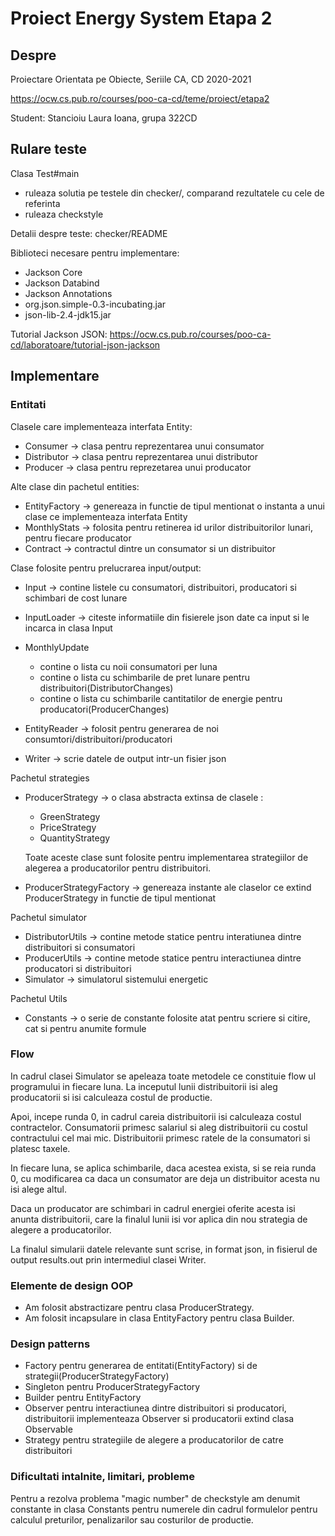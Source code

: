 # Proiect Energy System Etapa 2

## Despre

Proiectare Orientata pe Obiecte, Seriile CA, CD
2020-2021

<https://ocw.cs.pub.ro/courses/poo-ca-cd/teme/proiect/etapa2>

Student: Stancioiu Laura Ioana, grupa 322CD

## Rulare teste

Clasa Test#main
  * ruleaza solutia pe testele din checker/, comparand rezultatele cu cele de referinta
  * ruleaza checkstyle

Detalii despre teste: checker/README

Biblioteci necesare pentru implementare:
* Jackson Core 
* Jackson Databind 
* Jackson Annotations
* org.json.simple-0.3-incubating.jar
* json-lib-2.4-jdk15.jar

Tutorial Jackson JSON: 
<https://ocw.cs.pub.ro/courses/poo-ca-cd/laboratoare/tutorial-json-jackson>

## Implementare

### Entitati
Clasele care implementeaza interfata Entity:
* Consumer -> clasa pentru reprezentarea unui consumator
* Distributor -> clasa pentru reprezentarea unui distributor
* Producer -> clasa pentru reprezetarea unui producator

Alte clase din pachetul entities:
* EntityFactory -> genereaza in functie de tipul mentionat o instanta a unui clase ce implementeaza
interfata Entity
* MonthlyStats -> folosita pentru retinerea id urilor distribuitorilor lunari, pentru fiecare producator
* Contract -> contractul dintre un consumator si un distribuitor

Clase folosite pentru prelucrarea input/output:
* Input -> contine listele cu consumatori, distribuitori, producatori si schimbari de cost lunare
* InputLoader -> citeste informatiile din fisierele json date ca input si le incarca in clasa Input

* MonthlyUpdate
    * contine o lista cu noii consumatori per luna
    * contine o lista cu schimbarile de pret lunare pentru distribuitori(DistributorChanges)
    * contine o lista cu schimbarile cantitatilor de energie pentru producatori(ProducerChanges)
    
* EntityReader -> folosit pentru generarea de noi consumtori/distribuitori/producatori

* Writer -> scrie datele de output intr-un fisier json

Pachetul strategies 
* ProducerStrategy -> o clasa abstracta extinsa de clasele :
    * GreenStrategy
    * PriceStrategy
    * QuantityStrategy
    
    Toate aceste clase sunt folosite pentru implementarea strategiilor de alegerea a producatorilor pentru distribuitori.

* ProducerStrategyFactory -> genereaza instante ale claselor ce extind ProducerStrategy in functie de tipul mentionat

Pachetul simulator
* DistributorUtils -> contine metode statice pentru interatiunea dintre distribuitori si consumatori
* ProducerUtils -> contine metode statice pentru interactiunea dintre producatori si distribuitori
* Simulator -> simulatorul sistemului energetic

Pachetul Utils
* Constants -> o serie de constante folosite atat pentru scriere si citire, cat si pentru anumite formule
### Flow

In cadrul clasei Simulator se apeleaza toate metodele ce constituie flow ul programului in fiecare luna.
La inceputul lunii distribuitorii isi aleg producatorii si isi calculeaza costul de productie.

Apoi, incepe runda 0, in cadrul careia distribuitorii isi calculeaza costul contractelor. 
Consumatorii primesc salariul si aleg distribuitorii cu costul contractului cel mai mic. 
Distribuitorii primesc ratele de la consumatori si platesc taxele.

In fiecare luna, se aplica schimbarile, daca acestea exista, si se reia runda 0, cu modificarea ca 
daca un consumator are deja un distribuitor acesta nu isi alege altul.

Daca un producator are schimbari in cadrul energiei oferite acesta isi anunta distribuitorii, care la
finalul lunii isi vor aplica din nou strategia de alegere a producatorilor.

La finalul simularii datele relevante sunt scrise, in format json, in fisierul de output results.out 
prin intermediul clasei Writer.
### Elemente de design OOP

* Am folosit abstractizare pentru clasa ProducerStrategy.
* Am folosit incapsulare in clasa EntityFactory pentru clasa Builder.

### Design patterns

* Factory pentru generarea de entitati(EntityFactory) si de strategii(ProducerStrategyFactory)
* Singleton pentru ProducerStrategyFactory
* Builder pentru EntityFactory
* Observer pentru interactiunea dintre distribuitori si producatori, distribuitorii implementeaza
Observer si producatorii extind clasa Observable
* Strategy pentru strategiile de alegere a producatorilor de catre distribuitori

### Dificultati intalnite, limitari, probleme

Pentru a rezolva problema "magic number" de checkstyle am denumit constante in clasa Constants pentru
numerele din cadrul formulelor pentru calculul preturilor, penalizarilor sau costurilor de productie.



